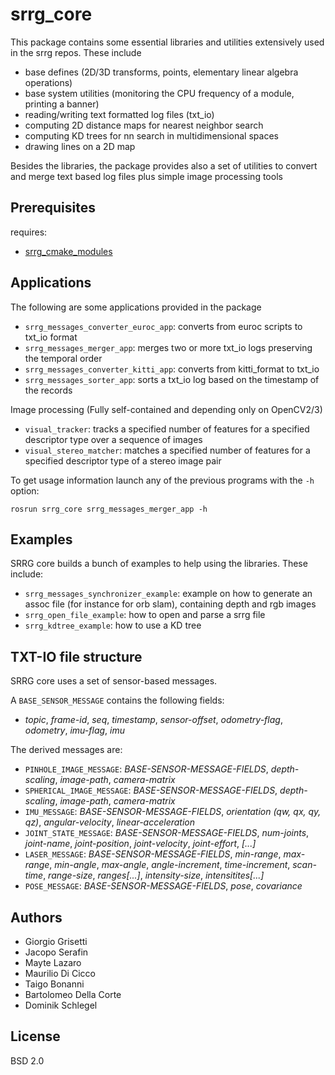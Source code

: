 # srrg_core

This package contains some essential libraries and utilities extensively used in
the srrg repos. These include
* base defines (2D/3D transforms, points, elementary linear algebra operations)
* base system utilities (monitoring the CPU frequency of a module, printing a banner)
* reading/writing text formatted log files (txt_io)
* computing 2D distance maps for nearest neighbor search
* computing KD trees for nn search in multidimensional spaces
* drawing lines on a 2D map

Besides the libraries, the package provides also a set of utilities
to convert and merge text based log files plus simple image processing tools

## Prerequisites

requires:
* [srrg_cmake_modules](https://gitlab.com/srrg-software/srrg_cmake_modules)

## Applications
The following are some applications provided in the package

* `srrg_messages_converter_euroc_app`: converts from euroc scripts to txt_io format
* `srrg_messages_merger_app`: merges two or more txt_io logs preserving the temporal  order
* `srrg_messages_converter_kitti_app`: converts from kitti_format to txt_io
* `srrg_messages_sorter_app`: sorts a txt_io log based on the timestamp of the records

Image processing (Fully self-contained and depending only on OpenCV2/3)

* `visual_tracker`: tracks a specified number of features for a specified descriptor type over a sequence of images
* `visual_stereo_matcher`: matches a specified number of features for a specified descriptor type of a stereo image pair

To get usage information launch any of the previous programs with the `-h` option:

    rosrun srrg_core srrg_messages_merger_app -h


## Examples 
SRRG core builds a bunch of examples to help using the libraries.
These include:
* `srrg_messages_synchronizer_example`: example on how to generate an assoc file (for instance for orb slam), containing depth and rgb images
* `srrg_open_file_example`: how to open and parse a srrg file
* `srrg_kdtree_example`:    how to use a KD tree


## TXT-IO file structure
SRRG core uses a set of sensor-based messages.

A `BASE_SENSOR_MESSAGE` contains the following fields:
* _topic_, _frame-id_, _seq_, _timestamp_, _sensor-offset_, _odometry-flag_, _odometry_, _imu-flag_, _imu_

The derived messages are:
* `PINHOLE_IMAGE_MESSAGE`: _BASE-SENSOR-MESSAGE-FIELDS_, _depth-scaling_, _image-path_, _camera-matrix_
* `SPHERICAL_IMAGE_MESSAGE`: _BASE-SENSOR-MESSAGE-FIELDS_, _depth-scaling_, _image-path_, _camera-matrix_
* `IMU_MESSAGE`: _BASE-SENSOR-MESSAGE-FIELDS_, _orientation (qw, qx, qy, qz)_, _angular-velocity_, _linear-acceleration_
* `JOINT_STATE_MESSAGE`:  _BASE-SENSOR-MESSAGE-FIELDS_, _num-joints_, _joint-name_, _joint-position_, _joint-velocity_, _joint-effort_, _[...]_
* `LASER_MESSAGE`: _BASE-SENSOR-MESSAGE-FIELDS_, _min-range_, _max-range_, _min-angle_, _max-angle_, _angle-increment_, _time-increment_, _scan-time_, _range-size_, _ranges[...]_, _intensity-size_, _intensitites[...]_
* `POSE_MESSAGE`: _BASE-SENSOR-MESSAGE-FIELDS_, _pose_, _covariance_

## Authors
* Giorgio Grisetti
* Jacopo Serafin
* Mayte Lazaro
* Maurilio Di Cicco
* Taigo Bonanni
* Bartolomeo Della Corte
* Dominik Schlegel

## License

BSD 2.0
